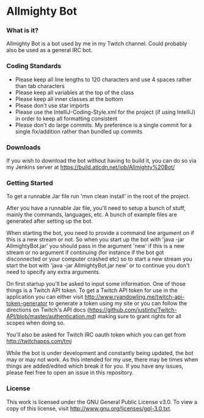 Allmighty Bot
====================================

### What is it?

Allmighty Bot is a bot used by me in my Twitch channel. Could probably also be used as a general IRC bot.

### Coding Standards

+ Please keep all line lengths to 120 characters and use 4 spaces rather than tab characters
+ Please keep all variables at the top of the class
+ Please keep all inner classes at the bottom
+ Please don't use star imports
+ Please use the IntelliJ-Coding-Style.xml for the project (if using IntelliJ) in order to keep all formatting consistent
+ Please don't do large commits. My preference is a single commit for a single fix/addition rather than bundled up commits

### Downloads

If you wish to download the bot without having to build it, you can do so via my Jenkins server at https://build.atlcdn.net/job/Allmighty%20Bot/

### Getting Started

To get a runnable Jar file run 'mvn clean install' in the root of the project.

After you have a runnable Jar file, you'll need to setup a bunch of stuff, mainly the commands, languages, etc. A
bunch of example files are generated after setting up the bot.

When starting the bot, you need to provide a command line argument on if this is a new stream or not. So when you
start up the bot with 'java -jar AllmightyBot.jar' you should pass in the argument 'new' if this is a new stream or
no argument if continuing (for instance if the bot got disconnected or your computer crashed etc) so to start a new
stream you start the bot with 'java -jar AllmightyBot.jar new' or to continue you don't need to specify any extra
arguments.

On first startup you'll be asked to input some information. One of those things is a Twitch API token. To get a
Twitch API token for use in the application you can either visit http://www.ryandowling.me/twitch-api-token-generator
to generate a token using my site or you can follow the directions on Twitch's API docs
(https://github.com/justintv/Twitch-API/blob/master/authentication.md) making sure to grant rights for all scopes when
doing so.

You'll also be asked for Twitch IRC oauth token which you can get from http://twitchapps.com/tmi

While the bot is under development and constantly being updated, the bot may or may not work. As this intended for my
use, there may be times when things are added/edited which break it for you. If you have any issues, please feel free
to open an issue in this repository.

### License

This work is licensed under the GNU General Public License v3.0. To view a copy of this license, visit
http://www.gnu.org/licenses/gpl-3.0.txt.